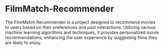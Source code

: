 # FilmMatch-Recommender
The FilmMatch Recommender is a project designed to recommend movies to users based on their preferences and past interactions. Utilizing various machine learning algorithms and techniques, it provides personalized movie recommendations, enhancing the user experience by suggesting films they are likely to enjoy.
